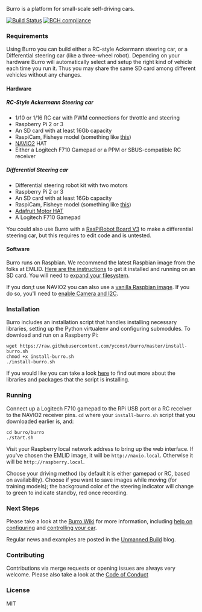 Burro is a platform for small-scale self-driving cars.

[![Build Status](https://travis-ci.org/yconst/burro.svg?branch=master)](https://travis-ci.org/yconst/burro)
[![BCH compliance](https://bettercodehub.com/edge/badge/yconst/burro?branch=master)](https://bettercodehub.com/)


### Requirements

Using Burro you can build either a RC-style Ackermann steering car, or a Differential steering car (like a three-wheel robot).
Depending on your hardware Burro will automatically select and setup the right kind of vehicle each time you run it. Thus you may share the same SD card among different vehicles without any changes.

#### Hardware

##### RC-Style Ackermann Steering car
- 1/10 or 1/16 RC car with PWM connections for throttle and steering
- Raspberry Pi 2 or 3
- An SD card with at least 16Gb capacity
- RaspiCam, Fisheye model (something like [this](http://www.ebay.com/itm/191723967593))
- [NAVIO2](https://emlid.com/navio/) HAT
- Either a Logitech F710 Gamepad or a PPM or SBUS-compatible RC receiver

##### Differential Steering car
- Differential steering robot kit with two motors
- Raspberry Pi 2 or 3
- An SD card with at least 16Gb capacity
- RaspiCam, Fisheye model (something like [this](http://www.ebay.com/itm/191723967593))
- [Adafruit Motor HAT](https://www.adafruit.com/product/2348)
- A Logitech F710 Gamepad

You could also use Burro with a [RasPiRobot Board V3](https://www.monkmakes.com/rrb3/) to make a differential steering car, but this requires to edit code and is untested.

#### Software

Burro runs on Raspbian. We recommend the latest Raspbian image from the folks at EMLID. [Here are the instructions](https://docs.emlid.com/navio2/common/ardupilot/configuring-raspberry-pi/) to get it installed and running on an SD card. You will need to [expand your filesystem](http://elinux.org/RPi_raspi-config#expand_rootfs_-_Expand_root_partition_to_fill_SD_card).

If you don;t use NAVIO2 you can also use a [vanilla Raspbian image](https://www.raspberrypi.org/downloads/raspbian/). If you do so, you'll need to [enable Camera and I2C](https://github.com/yconst/burro/wiki/Enable-Camera-and-I2C-in-Raspberry-Pi).


### Installation

Burro includes an installation script that handles installing necessary libraries, setting up the Python virtualenv and configuring submodules. To download and run on a Raspberry Pi:

    wget https://raw.githubusercontent.com/yconst/burro/master/install-burro.sh
    chmod +x install-burro.sh
    ./install-burro.sh

If you would like you can take a look [here](https://github.com/yconst/burro/wiki/Installed-Packages-and-Libraries) to find out more about the libraries and packages that the script is installing.

### Running

Connect up a Logitech F710 gamepad to the RPi USB port or a RC receiver to the NAVIO2 receiver pins.
`cd` where your `install-burro.sh` script that you downloaded earlier is, and:

    cd burro/burro
    ./start.sh

Visit your Raspberry local network address to bring up the web interface. If you've chosen the EMLID image, it will be `http://navio.local`. Otherwise it will be `http://raspberry.local`.

Choose your driving method (by default it is either gamepad or RC, based on availability). Choose if you want to save images while moving (for training models); the background color of the steering indicator will change to green to indicate standby, red once recording.


### Next Steps

Please take a look at the [Burro Wiki](https://github.com/yconst/burro/wiki) for more information, including [help on configuring](https://github.com/yconst/burro/wiki/Configuring) and [controlling your car](https://github.com/yconst/burro/wiki/Control-a-Burro-car-using-the-F710-Gamepad).

Regular news and examples are posted in the [Unmanned Build](http://unmannedbuild.yconst.com) blog.


### Contributing

Contributions via merge requests or opening issues are always very welcome. Please also take a look at the [Code of Conduct](https://github.com/yconst/burro/blob/master/CODE_OF_CONDUCT.md)


### License

MIT
